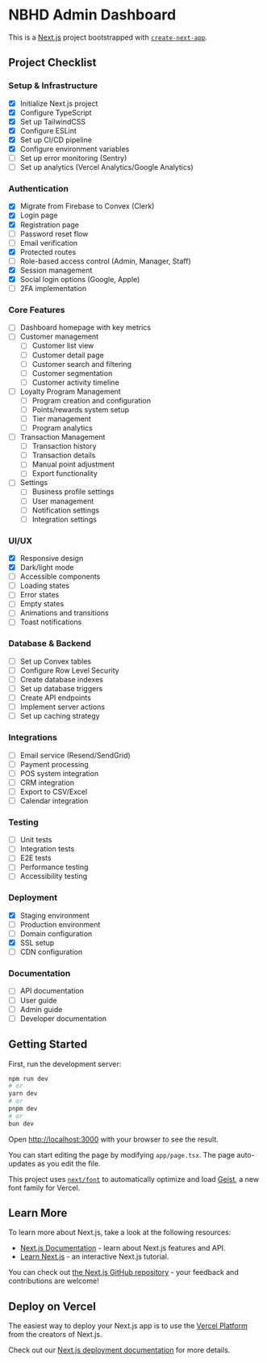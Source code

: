 # NBHD Admin Dashboard

This is a [Next.js](https://nextjs.org) project bootstrapped with [`create-next-app`](https://nextjs.org/docs/app/api-reference/cli/create-next-app).

## Project Checklist

### Setup & Infrastructure

- [x] Initialize Next.js project
- [x] Configure TypeScript
- [x] Set up TailwindCSS
- [x] Configure ESLint
- [x] Set up CI/CD pipeline
- [x] Configure environment variables
- [ ] Set up error monitoring (Sentry)
- [ ] Set up analytics (Vercel Analytics/Google Analytics)

### Authentication

- [x] Migrate from Firebase to Convex (Clerk)
- [x] Login page
- [x] Registration page
- [ ] Password reset flow
- [ ] Email verification
- [x] Protected routes
- [ ] Role-based access control (Admin, Manager, Staff)
- [x] Session management
- [x] Social login options (Google, Apple)
- [ ] 2FA implementation

### Core Features

- [ ] Dashboard homepage with key metrics
- [ ] Customer management
    - [ ] Customer list view
    - [ ] Customer detail page
    - [ ] Customer search and filtering
    - [ ] Customer segmentation
    - [ ] Customer activity timeline
- [ ] Loyalty Program Management
    - [ ] Program creation and configuration
    - [ ] Points/rewards system setup
    - [ ] Tier management
    - [ ] Program analytics
- [ ] Transaction Management
    - [ ] Transaction history
    - [ ] Transaction details
    - [ ] Manual point adjustment
    - [ ] Export functionality
- [ ] Settings
    - [ ] Business profile settings
    - [ ] User management
    - [ ] Notification settings
    - [ ] Integration settings

### UI/UX

- [x] Responsive design
- [x] Dark/light mode
- [ ] Accessible components
- [ ] Loading states
- [ ] Error states
- [ ] Empty states
- [ ] Animations and transitions
- [ ] Toast notifications

### Database & Backend

- [ ] Set up Convex tables
- [ ] Configure Row Level Security
- [ ] Create database indexes
- [ ] Set up database triggers
- [ ] Create API endpoints
- [ ] Implement server actions
- [ ] Set up caching strategy

### Integrations

- [ ] Email service (Resend/SendGrid)
- [ ] Payment processing
- [ ] POS system integration
- [ ] CRM integration
- [ ] Export to CSV/Excel
- [ ] Calendar integration

### Testing

- [ ] Unit tests
- [ ] Integration tests
- [ ] E2E tests
- [ ] Performance testing
- [ ] Accessibility testing

### Deployment

- [x] Staging environment
- [ ] Production environment
- [ ] Domain configuration
- [x] SSL setup
- [ ] CDN configuration

### Documentation

- [ ] API documentation
- [ ] User guide
- [ ] Admin guide
- [ ] Developer documentation

## Getting Started

First, run the development server:

```bash
npm run dev
# or
yarn dev
# or
pnpm dev
# or
bun dev
```

Open [http://localhost:3000](http://localhost:3000) with your browser to see the result.

You can start editing the page by modifying `app/page.tsx`. The page auto-updates as you edit the file.

This project uses [`next/font`](https://nextjs.org/docs/app/building-your-application/optimizing/fonts) to automatically optimize and load [Geist](https://vercel.com/font), a new font family for Vercel.

## Learn More

To learn more about Next.js, take a look at the following resources:

- [Next.js Documentation](https://nextjs.org/docs) - learn about Next.js features and API.
- [Learn Next.js](https://nextjs.org/learn) - an interactive Next.js tutorial.

You can check out [the Next.js GitHub repository](https://github.com/vercel/next.js) - your feedback and contributions are welcome!

## Deploy on Vercel

The easiest way to deploy your Next.js app is to use the [Vercel Platform](https://vercel.com/new?utm_medium=default-template&filter=next.js&utm_source=create-next-app&utm_campaign=create-next-app-readme) from the creators of Next.js.

Check out our [Next.js deployment documentation](https://nextjs.org/docs/app/building-your-application/deploying) for more details.
